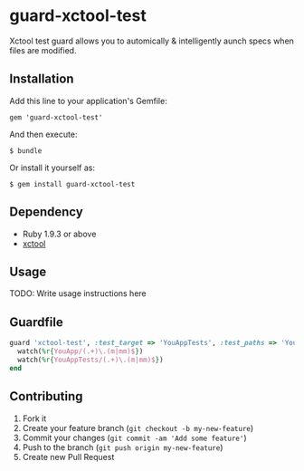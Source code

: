 # guard-xctool-test

Xctool test guard allows you to automically & intelligently aunch specs when files are modified.

## Installation

Add this line to your application's Gemfile:

    gem 'guard-xctool-test'

And then execute:

    $ bundle

Or install it yourself as:

    $ gem install guard-xctool-test

## Dependency

- Ruby 1.9.3 or above
- [xctool](https://github.com/facebook/xctool)

## Usage

TODO: Write usage instructions here

## Guardfile

```ruby
guard 'xctool-test', :test_target => 'YouAppTests', :test_paths => 'YouAppTests' do
  watch(%r{YouApp/(.+)\.(m|mm)$})
  watch(%r{YouAppTests/(.+)\.(m|mm)$})
end
```

## Contributing

1. Fork it
2. Create your feature branch (`git checkout -b my-new-feature`)
3. Commit your changes (`git commit -am 'Add some feature'`)
4. Push to the branch (`git push origin my-new-feature`)
5. Create new Pull Request
